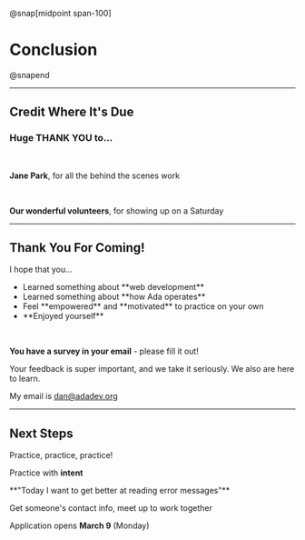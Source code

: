 @snap[midpoint span-100]

# Conclusion

@snapend

---

## Credit Where It's Due

### Huge THANK YOU to...

<br>

**Jane Park**, for all the behind the scenes work

<br>

**Our wonderful volunteers**, for showing up on a Saturday

---

## Thank You For Coming!

I hope that you...

<ul class="small">
<li>Learned something about **web development**</li>
<li>Learned something about **how Ada operates**</li>
<li>Feel **empowered** and **motivated** to practice on your own</li>
<li>**Enjoyed yourself**</li>
</ul>

<br>

**You have a survey in your email** - please fill it out!

<span class="small">Your feedback is super important, and we take it seriously. We also are here to learn.</span>

My email is [dan@adadev.org]()

---

## Next Steps

Practice, practice, practice!

Practice with **intent**

<div class="indent"><p>**"Today I want to get better at reading error messages"**</p></div>

Get someone's contact info, meet up to work together

Application opens **March 9** (Monday)